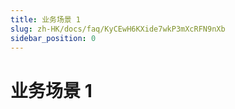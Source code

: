```yaml
---
title: 业务场景 1
slug: zh-HK/docs/faq/KyCEwH6KXide7wkP3mXcRFN9nXb
sidebar_position: 0
---
```



# 业务场景 1

